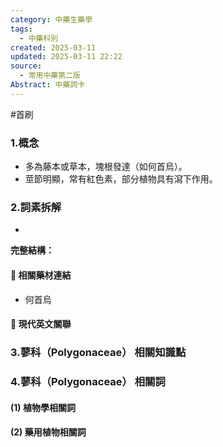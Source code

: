 ```yaml
---
category: 中藥生藥學
tags:
  - 中藥科別
created: 2025-03-11
updated: 2025-03-11 22:22
source:
  - 常用中藥第二版
Abstract: 中藥詞卡
---
```

#首刷
### 1.概念
- 多為藤本或草本，塊根發達（如何首烏）。
- 莖節明顯，常有紅色素，部分植物具有瀉下作用。

### 2.詞素拆解
- 

**完整結構：**


#### 📌 相關藥材連結

- 何首烏


#### 🌿 現代英文關聯




### 3.蓼科（Polygonaceae） 相關知識點



### 4.蓼科（Polygonaceae） 相關詞
#### (1) 植物學相關詞




#### (2) 藥用植物相關詞


